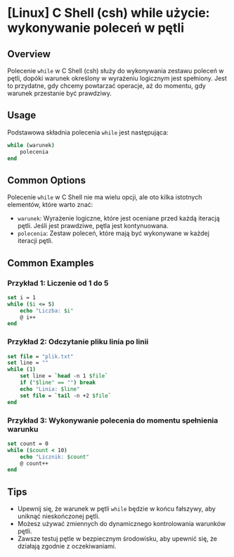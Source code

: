# [Linux] C Shell (csh) while użycie: wykonywanie poleceń w pętli

## Overview
Polecenie `while` w C Shell (csh) służy do wykonywania zestawu poleceń w pętli, dopóki warunek określony w wyrażeniu logicznym jest spełniony. Jest to przydatne, gdy chcemy powtarzać operacje, aż do momentu, gdy warunek przestanie być prawdziwy.

## Usage
Podstawowa składnia polecenia `while` jest następująca:

```csh
while (warunek)
    polecenia
end
```

## Common Options
Polecenie `while` w C Shell nie ma wielu opcji, ale oto kilka istotnych elementów, które warto znać:

- `warunek`: Wyrażenie logiczne, które jest oceniane przed każdą iteracją pętli. Jeśli jest prawdziwe, pętla jest kontynuowana.
- `polecenia`: Zestaw poleceń, które mają być wykonywane w każdej iteracji pętli.

## Common Examples

### Przykład 1: Liczenie od 1 do 5
```csh
set i = 1
while ($i <= 5)
    echo "Liczba: $i"
    @ i++
end
```

### Przykład 2: Odczytanie pliku linia po linii
```csh
set file = "plik.txt"
set line = ""
while (1)
    set line = `head -n 1 $file`
    if ("$line" == "") break
    echo "Linia: $line"
    set file = `tail -n +2 $file`
end
```

### Przykład 3: Wykonywanie polecenia do momentu spełnienia warunku
```csh
set count = 0
while ($count < 10)
    echo "Licznik: $count"
    @ count++
end
```

## Tips
- Upewnij się, że warunek w pętli `while` będzie w końcu fałszywy, aby uniknąć nieskończonej pętli.
- Możesz używać zmiennych do dynamicznego kontrolowania warunków pętli.
- Zawsze testuj pętle w bezpiecznym środowisku, aby upewnić się, że działają zgodnie z oczekiwaniami.
